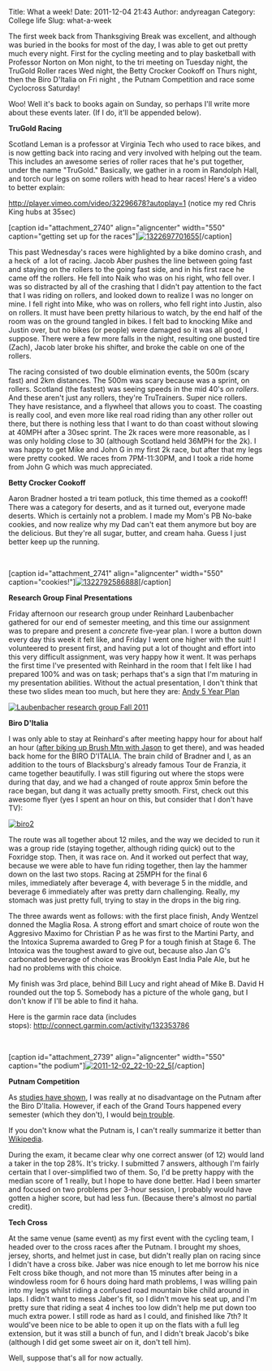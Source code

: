Title: What a week!
Date: 2011-12-04 21:43
Author: andyreagan
Category: College life
Slug: what-a-week

The first week back from Thanksgiving Break was excellent, and although
was buried in the books for most of the day, I was able to get out
pretty much every night. First for the cycling meeting and to play
basketball with Professor Norton on Mon night, to the tri meeting on
Tuesday night, the TruGold Roller races Wed night, the Betty Crocker
Cookoff on Thurs night, then the Biro D'Italia on Fri night , the Putnam
Competition and race some Cyclocross Saturday!

Woo! Well it's back to books again on Sunday, so perhaps I'll write more
about these events later. (If I do, it'll be appended below).

**TruGold Racing**

Scotland Leman is a professor at Virginia Tech who used to race bikes,
and is now getting back into racing and very involved with helping out
the team. This includes an awesome series of roller races that he's put
together, under the name "TruGold." Basically, we gather in a room in
Randolph Hall, and torch our legs on some rollers with head to hear
races! Here's a video to better explain:

<http://player.vimeo.com/video/32296678?autoplay=1> (notice my red Chris
King hubs at 35sec)

[caption id="attachment\_2740" align="aligncenter" width="550"
caption="getting set up for the
races"][![](http://andyreagan.com/wp-content/uploads/2011/12/1322697701655-1024x764.jpg "1322697701655")](http://andyreagan.com/wp-content/uploads/2011/12/1322697701655.jpg)[/caption]

This past Wednesday's races were highlighted by a bike domino crash, and
a heck of  a lot of racing. Jacob Aber pushes the line between going
fast and staying on the rollers to the going fast side, and in his first
race he came off the rollers. He fell into Naik who was on his right,
who fell over. I was so distracted by all of the crashing that I didn't
pay attention to the fact that I was riding on rollers, and looked down
to realize I was no longer on mine. I fell right into Mike, who was on
rollers, who fell right into Justin, also on rollers. It must have been
pretty hilarious to watch, by the end half of the room was on the ground
tangled in bikes. I felt bad to knocking Mike and Justin over, but no
bikes (or people) were damaged so it was all good, I suppose. There were
a few more falls in the night, resulting one busted tire (Zach), Jacob
later broke his shifter, and broke the cable on one of the rollers.

The racing consisted of two double elimination events, the 500m (scary
fast) and 2km distances. The 500m was scary because was a sprint, on
rollers. Scotland (the fastest) was seeing speeds in the mid 40's *on
rollers*. And these aren't just any rollers, they're TruTrainers. Super
nice rollers. They have resistance, and a flywheel that allows you to
coast. The coasting is really cool, and even more like real road riding
than any other roller out there, but there is nothing less that I want
to do than coast without slowing at 40MPH after a 30sec sprint. The 2k
races were more reasonable, as I was only holding close to 30 (although
Scotland held 36MPH for the 2k). I was happy to get Mike and John G in
my first 2k race, but after that my legs were pretty cooked. We races
from 7PM-11:30PM, and I took a ride home from John G which was much
appreciated.

**Betty Crocker Cookoff**

Aaron Bradner hosted a tri team potluck, this time themed as a cookoff!
There was a category for deserts, and as it turned out, everyone made
deserts. Which is certainly not a problem. I made my Mom's PB No-bake
cookies, and now realize why my Dad can't eat them anymore but boy are
the delicious. But they're all sugar, butter, and cream haha. Guess I
just better keep up the running.

 

[caption id="attachment\_2741" align="aligncenter" width="550"
caption="cookies!"][![](http://andyreagan.com/wp-content/uploads/2011/12/1322792586888-1024x764.jpg "1322792586888")](http://andyreagan.com/wp-content/uploads/2011/12/1322792586888.jpg)[/caption]

**Research Group Final Presentations**

Friday afternoon our research group under Reinhard Laubenbacher gathered
for our end of semester meeting, and this time our assignment was to
prepare and present a *concrete* five-year plan. I wore a button down
every day this week it felt like, and Friday I went one higher with the
suit! I volunteered to present first, and having put a lot of thought
and effort into this very difficult assignment, was very happy how it
went. It was perhaps the first time I've presented with Reinhard in the
room that I felt like I had prepared 100% and was on task; perhaps
that's a sign that I'm maturing in my presentation abilities. Without
the actual presentation, I don't think that these two slides mean too
much, but here they are: [Andy 5 Year
Plan](http://andyreagan.com/wp-content/uploads/2011/12/Andy-5-Year-Plan.pdf)

[![](http://andyreagan.com/wp-content/uploads/2011/12/Laubenbacher-research-group-Fall-2011-1024x768.jpg "Laubenbacher research group Fall 2011")](http://andyreagan.com/wp-content/uploads/2011/12/Laubenbacher-research-group-Fall-2011.jpg)

**Biro D'Italia**

I was only able to stay at Reinhard's after meeting happy hour for about
half an hour ([after biking up Brush Mtn with
Jason](http://connect.garmin.com/dashboard?cid=2012064) to get there),
and was headed back home for the BIRO D'ITALIA. The brain child of
Bradner and I, as an addition to the tours of Blacksburg's already
famous Tour de Franzia, it came together beautifully. I was still
figuring out where the stops were during that day, and we had a changed
of route approx 5min before the race began, but dang it was actually
pretty smooth. First, check out this awesome flyer (yes I spent an hour
on this, but consider that I don't have TV):

[![](http://andyreagan.com/wp-content/uploads/2011/12/biro2-1024x640.png "biro2")](http://andyreagan.com/wp-content/uploads/2011/12/biro2.png)

The route was all together about 12 miles, and the way we decided to run
it was a group ride (staying together, although riding quick) out to the
Foxridge stop. Then, it was race on. And it worked out perfect that way,
because we were able to have fun riding together, then lay the hammer
down on the last two stops. Racing at 25MPH for the final 6
miles, immediately after beverage 4, with beverage 5 in the middle, and
beverage 6 immediately after was pretty darn challenging. Really, my
stomach was just pretty full, trying to stay in the drops in the big
ring.

The three awards went as follows: with the first place finish, Andy
Wentzel donned the Maglia Rosa. A strong effort and smart choice of
route won the Aggresivo Maximo for Christian P as he was first to the
Martini Party, and the Intoxica Suprema awarded to Greg P for a tough
finish at Stage 6. The Intoxica was the toughest award to give out,
because also Jan G's carbonated beverage of choice was Brooklyn East
India Pale Ale, but he had no problems with this choice.

My finish was 3rd place, behind Bill Lucy and right ahead of Mike B.
David H rounded out the top 5. Somebody has a picture of the whole gang,
but I don't know if I'll be able to find it haha.

Here is the garmin race data (includes
stops): <http://connect.garmin.com/activity/132353786>

 

[caption id="attachment\_2739" align="aligncenter" width="550"
caption="the
podium"][![](http://andyreagan.com/wp-content/uploads/2011/12/2011-12-02_22-10-22_5-1024x764.jpg "2011-12-02_22-10-22_5")](http://andyreagan.com/wp-content/uploads/2011/12/2011-12-02_22-10-22_5.jpg)[/caption]

**Putnam Competition**

As [studies have
shown](http://www.bakadesuyo.com/should-you-get-wasted-the-night-before-a-big),
I was really at no disadvantage on the Putnam after the Biro D'Italia.
However, if each of the Grand Tours happened every semester (which they
don't), I would be[in
trouble](http://www.bakadesuyo.com/did-all-that-drinking-you-did-in-college-real).

If you don't know what the Putnam is, I can't really summarize it better
than
[Wikipedia](http://en.wikipedia.org/wiki/William_Lowell_Putnam_Mathematical_Competition).

During the exam, it became clear why one correct answer (of 12) would
land a taker in the top 28%. It's tricky. I submitted 7 answers,
although I'm fairly certain that I over-simplified two of them. So, I'd
be pretty happy with the median score of 1 really, but I hope to have
done better. Had I been smarter and focused on two problems per 3-hour
session, I probably would have gotten a higher score, but had less fun.
(Because there's almost no partial credit).

**Tech Cross**

At the same venue (same event) as my first event with the cycling team,
I headed over to the cross races after the Putnam. I brought my shoes,
jersey, shorts, and helmet just in case, but didn't really plan on
racing since I didn't have a cross bike. Jaber was nice enough to let me
borrow his nice Felt cross bike though, and not more than 15 minutes
after being in a windowless room for 6 hours doing hard math problems, I
was willing pain into my legs whilst riding a confused road mountain
bike child around in laps. I didn't want to mess Jaber's fit, so I
didn't move his seat up, and I'm pretty sure that riding a seat 4 inches
too low didn't help me put down too much extra power. I still rode as
hard as I could, and finished like 7th? It would've been nice to be able
to open it up on the flats with a full leg extension, but it was still a
bunch of fun, and I didn't break Jacob's bike (although I did get some
sweet air on it, don't tell him).

Well, suppose that's all for now actually.
